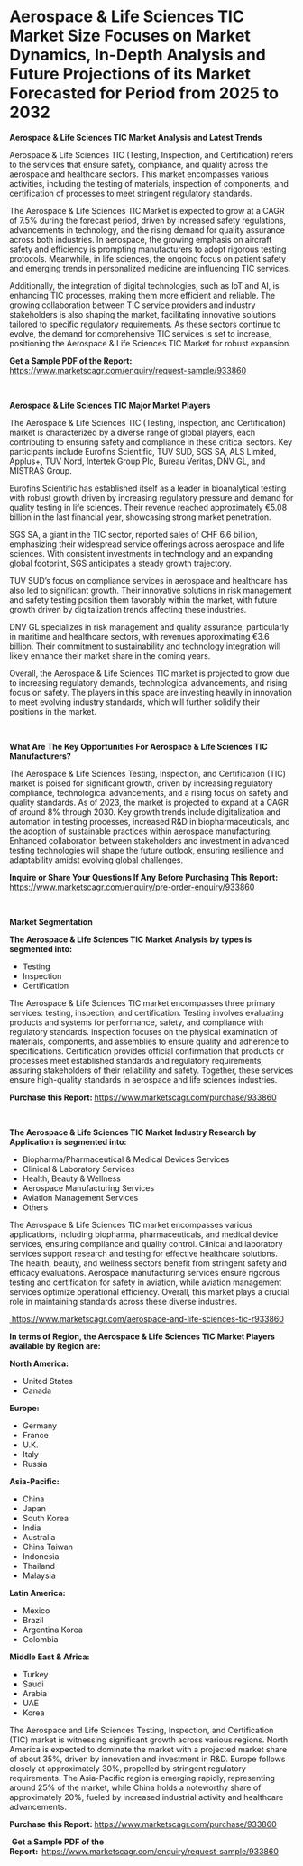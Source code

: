 <p><h1>Aerospace & Life Sciences TIC Market Size Focuses on Market Dynamics, In-Depth Analysis and Future Projections of its Market Forecasted for Period from 2025 to 2032</h1></p><p><strong>Aerospace & Life Sciences TIC Market Analysis and Latest Trends</strong></p>
<p><p>Aerospace & Life Sciences TIC (Testing, Inspection, and Certification) refers to the services that ensure safety, compliance, and quality across the aerospace and healthcare sectors. This market encompasses various activities, including the testing of materials, inspection of components, and certification of processes to meet stringent regulatory standards. </p><p>The Aerospace & Life Sciences TIC Market is expected to grow at a CAGR of 7.5% during the forecast period, driven by increased safety regulations, advancements in technology, and the rising demand for quality assurance across both industries. In aerospace, the growing emphasis on aircraft safety and efficiency is prompting manufacturers to adopt rigorous testing protocols. Meanwhile, in life sciences, the ongoing focus on patient safety and emerging trends in personalized medicine are influencing TIC services.</p><p>Additionally, the integration of digital technologies, such as IoT and AI, is enhancing TIC processes, making them more efficient and reliable. The growing collaboration between TIC service providers and industry stakeholders is also shaping the market, facilitating innovative solutions tailored to specific regulatory requirements. As these sectors continue to evolve, the demand for comprehensive TIC services is set to increase, positioning the Aerospace & Life Sciences TIC Market for robust expansion.</p></p>
<p><strong>Get a Sample PDF of the Report:&nbsp;</strong> <a href="https://www.marketscagr.com/enquiry/request-sample/933860?utm_campaign=3576&utm_medium=2&utm_source=Github&utm_content=ia&utm_term=18042025&utm_id=aerospace-life-sciences-tic">https://www.marketscagr.com/enquiry/request-sample/933860</a></p>
<p>&nbsp;</p>
<p><strong>Aerospace & Life Sciences TIC Major Market Players</strong></p>
<p><p>The Aerospace & Life Sciences TIC (Testing, Inspection, and Certification) market is characterized by a diverse range of global players, each contributing to ensuring safety and compliance in these critical sectors. Key participants include Eurofins Scientific, TUV SUD, SGS SA, ALS Limited, Applus+, TUV Nord, Intertek Group Plc, Bureau Veritas, DNV GL, and MISTRAS Group. </p><p>Eurofins Scientific has established itself as a leader in bioanalytical testing with robust growth driven by increasing regulatory pressure and demand for quality testing in life sciences. Their revenue reached approximately €5.08 billion in the last financial year, showcasing strong market penetration. </p><p>SGS SA, a giant in the TIC sector, reported sales of CHF 6.6 billion, emphasizing their widespread service offerings across aerospace and life sciences. With consistent investments in technology and an expanding global footprint, SGS anticipates a steady growth trajectory.</p><p>TUV SUD’s focus on compliance services in aerospace and healthcare has also led to significant growth. Their innovative solutions in risk management and safety testing position them favorably within the market, with future growth driven by digitalization trends affecting these industries.</p><p>DNV GL specializes in risk management and quality assurance, particularly in maritime and healthcare sectors, with revenues approximating €3.6 billion. Their commitment to sustainability and technology integration will likely enhance their market share in the coming years.</p><p>Overall, the Aerospace & Life Sciences TIC market is projected to grow due to increasing regulatory demands, technological advancements, and rising focus on safety. The players in this space are investing heavily in innovation to meet evolving industry standards, which will further solidify their positions in the market.</p></p>
<p>&nbsp;</p>
<p><strong>What Are The Key Opportunities For Aerospace & Life Sciences TIC Manufacturers?</strong></p>
<p><p>The Aerospace & Life Sciences Testing, Inspection, and Certification (TIC) market is poised for significant growth, driven by increasing regulatory compliance, technological advancements, and a rising focus on safety and quality standards. As of 2023, the market is projected to expand at a CAGR of around 8% through 2030. Key growth trends include digitalization and automation in testing processes, increased R&D in biopharmaceuticals, and the adoption of sustainable practices within aerospace manufacturing. Enhanced collaboration between stakeholders and investment in advanced testing technologies will shape the future outlook, ensuring resilience and adaptability amidst evolving global challenges.</p></p>
<p><strong>Inquire or Share Your Questions If Any Before Purchasing This Report:</strong> <a href="https://www.marketscagr.com/enquiry/pre-order-enquiry/933860?utm_campaign=3576&utm_medium=2&utm_source=Github&utm_content=ia&utm_term=18042025&utm_id=aerospace-life-sciences-tic">https://www.marketscagr.com/enquiry/pre-order-enquiry/933860</a></p>
<p>&nbsp;</p>
<p><strong>Market Segmentation</strong></p>
<p><strong>The Aerospace & Life Sciences TIC Market Analysis by types is segmented into:</strong></p>
<p><ul><li>Testing</li><li>Inspection</li><li>Certification</li></ul></p>
<p><p>The Aerospace & Life Sciences TIC market encompasses three primary services: testing, inspection, and certification. Testing involves evaluating products and systems for performance, safety, and compliance with regulatory standards. Inspection focuses on the physical examination of materials, components, and assemblies to ensure quality and adherence to specifications. Certification provides official confirmation that products or processes meet established standards and regulatory requirements, assuring stakeholders of their reliability and safety. Together, these services ensure high-quality standards in aerospace and life sciences industries.</p></p>
<p><strong>Purchase this Report:&nbsp;</strong><a href="https://www.marketscagr.com/purchase/933860?utm_campaign=3576&utm_medium=2&utm_source=Github&utm_content=ia&utm_term=18042025&utm_id=aerospace-life-sciences-tic">https://www.marketscagr.com/purchase/933860</a></p>
<p>&nbsp;</p>
<p><strong>The Aerospace & Life Sciences TIC Market Industry Research by Application is segmented into:</strong></p>
<p><ul><li>Biopharma/Pharmaceutical & Medical Devices Services</li><li>Clinical & Laboratory Services</li><li>Health, Beauty & Wellness</li><li>Aerospace Manufacturing Services</li><li>Aviation Management Services</li><li>Others</li></ul></p>
<p><p>The Aerospace & Life Sciences TIC market encompasses various applications, including biopharma, pharmaceuticals, and medical device services, ensuring compliance and quality control. Clinical and laboratory services support research and testing for effective healthcare solutions. The health, beauty, and wellness sectors benefit from stringent safety and efficacy evaluations. Aerospace manufacturing services ensure rigorous testing and certification for safety in aviation, while aviation management services optimize operational efficiency. Overall, this market plays a crucial role in maintaining standards across these diverse industries.</p></p>
<p><a href="https://www.marketscagr.com/aerospace-and-life-sciences-tic-r933860?utm_campaign=3576&utm_medium=2&utm_source=Github&utm_content=ia&utm_term=18042025&utm_id=aerospace-life-sciences-tic">&nbsp;https://www.marketscagr.com/aerospace-and-life-sciences-tic-r933860</a></p>
<p><strong>In terms of Region, the Aerospace & Life Sciences TIC Market Players available by Region are:</strong></p>
<p>
    <p> <strong> North America: </strong>
        <ul>
            <li>United States</li>
            <li>Canada</li>
        </ul>
        </p> 
    <p> <strong> Europe: </strong>
        <ul>
            <li>Germany</li>
            <li>France</li>
            <li>U.K.</li>
            <li>Italy</li>
            <li>Russia</li>
        </ul>
        </p> 
    <p> <strong> Asia-Pacific: </strong>
        <ul>
            <li>China</li>
            <li>Japan</li>
            <li>South Korea</li>
            <li>India</li>
            <li>Australia</li>
            <li>China Taiwan</li>
            <li>Indonesia</li>
            <li>Thailand</li>
            <li>Malaysia</li>
        </ul>
        </p> 
    <p> <strong> Latin America: </strong>
        <ul>
            <li>Mexico</li>
            <li>Brazil</li>
            <li>Argentina Korea</li>
            <li>Colombia</li>
        </ul>
        </p> 
    <p> <strong> Middle East & Africa: </strong>
        <ul>
            <li>Turkey</li>
            <li>Saudi</li>
            <li>Arabia</li>
            <li>UAE</li>
            <li>Korea</li>
        </ul>
    </p>
    </p>
<p><p>The Aerospace and Life Sciences Testing, Inspection, and Certification (TIC) market is witnessing significant growth across various regions. North America is expected to dominate the market with a projected market share of about 35%, driven by innovation and investment in R&D. Europe follows closely at approximately 30%, propelled by stringent regulatory requirements. The Asia-Pacific region is emerging rapidly, representing around 25% of the market, while China holds a noteworthy share of approximately 20%, fueled by increased industrial activity and healthcare advancements.</p></p>
<p><strong>Purchase this Report: </strong><a href="https://www.marketscagr.com/purchase/933860?utm_campaign=3576&utm_medium=2&utm_source=Github&utm_content=ia&utm_term=18042025&utm_id=aerospace-life-sciences-tic">https://www.marketscagr.com/purchase/933860</a></p>
<p>&nbsp;<strong>Get a Sample PDF of the Report:&nbsp;&nbsp;</strong><a href="https://www.marketscagr.com/enquiry/request-sample/933860?utm_campaign=3576&utm_medium=2&utm_source=Github&utm_content=ia&utm_term=18042025&utm_id=aerospace-life-sciences-tic">https://www.marketscagr.com/enquiry/request-sample/933860</a></p>
<p><strong></strong></p>
<p><p></p><p></p><p></p></p>